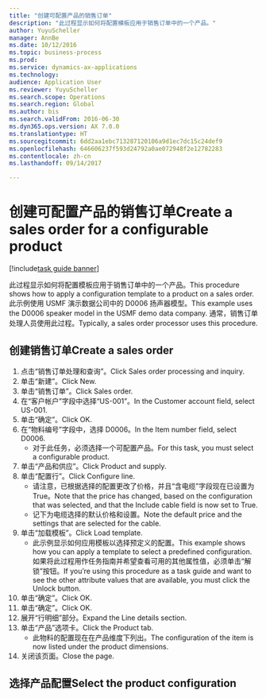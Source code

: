```yaml
--- 
title: "创建可配置产品的销售订单"
description: "此过程显示如何将配置模板应用于销售订单中的一个产品。"
author: YuyuScheller
manager: AnnBe
ms.date: 10/12/2016
ms.topic: business-process
ms.prod: 
ms.service: dynamics-ax-applications
ms.technology: 
audience: Application User
ms.reviewer: YuyuScheller
ms.search.scope: Operations
ms.search.region: Global
ms.author: bis
ms.search.validFrom: 2016-06-30
ms.dyn365.ops.version: AX 7.0.0
ms.translationtype: HT
ms.sourcegitcommit: 6dd2aa1ebc713287120106a9d1ec7dc15c24def9
ms.openlocfilehash: 646606237f593d24792a0ae072948f2e12782283
ms.contentlocale: zh-cn
ms.lasthandoff: 09/14/2017

---
```

# <a name="create-a-sales-order-for-a-configurable-product"></a><span data-ttu-id="b46d1-103">创建可配置产品的销售订单</span><span class="sxs-lookup"><span data-stu-id="b46d1-103">Create a sales order for a configurable product</span></span>

[!include[task guide banner](../../includes/task-guide-banner.md)]

<span data-ttu-id="b46d1-104">此过程显示如何将配置模板应用于销售订单中的一个产品。</span><span class="sxs-lookup"><span data-stu-id="b46d1-104">This procedure shows how to apply a configuration template to a product on a sales order.</span></span> <span data-ttu-id="b46d1-105">此示例使用 USMF 演示数据公司中的 D0006 扬声器模型。</span><span class="sxs-lookup"><span data-stu-id="b46d1-105">This example uses the D0006 speaker model in the USMF demo data company.</span></span> <span data-ttu-id="b46d1-106">通常，销售订单处理人员使用此过程。</span><span class="sxs-lookup"><span data-stu-id="b46d1-106">Typically, a sales order processor uses this procedure.</span></span>


## <a name="create-a-sales-order"></a><span data-ttu-id="b46d1-107">创建销售订单</span><span class="sxs-lookup"><span data-stu-id="b46d1-107">Create a sales order</span></span>
1. <span data-ttu-id="b46d1-108">点击“销售订单处理和查询”。</span><span class="sxs-lookup"><span data-stu-id="b46d1-108">Click Sales order processing and inquiry.</span></span>
2. <span data-ttu-id="b46d1-109">单击“新建”。</span><span class="sxs-lookup"><span data-stu-id="b46d1-109">Click New.</span></span>
3. <span data-ttu-id="b46d1-110">单击“销售订单”。</span><span class="sxs-lookup"><span data-stu-id="b46d1-110">Click Sales order.</span></span>
4. <span data-ttu-id="b46d1-111">在“客户帐户”字段中选择“US-001”。</span><span class="sxs-lookup"><span data-stu-id="b46d1-111">In the Customer account field, select US-001.</span></span> 
5. <span data-ttu-id="b46d1-112">单击“确定”。</span><span class="sxs-lookup"><span data-stu-id="b46d1-112">Click OK.</span></span>
6. <span data-ttu-id="b46d1-113">在“物料编号”字段中，选择 D0006。</span><span class="sxs-lookup"><span data-stu-id="b46d1-113">In the Item number field, select D0006.</span></span>
    * <span data-ttu-id="b46d1-114">对于此任务，必须选择一个可配置产品。</span><span class="sxs-lookup"><span data-stu-id="b46d1-114">For this task, you must select a configurable product.</span></span>  
7. <span data-ttu-id="b46d1-115">单击“产品和供应”。</span><span class="sxs-lookup"><span data-stu-id="b46d1-115">Click Product and supply.</span></span>
8. <span data-ttu-id="b46d1-116">单击“配置行”。</span><span class="sxs-lookup"><span data-stu-id="b46d1-116">Click Configure line.</span></span>
    * <span data-ttu-id="b46d1-117">请注意，已根据选择的配置更改了价格，并且“含电缆”字段现在已设置为 True。</span><span class="sxs-lookup"><span data-stu-id="b46d1-117">Note that the price has changed, based on the configuration that was selected, and that the Include cable field is now set to True.</span></span>  
    * <span data-ttu-id="b46d1-118">记下为电缆选择的默认价格和设置。</span><span class="sxs-lookup"><span data-stu-id="b46d1-118">Note the default price and the settings that are selected for the cable.</span></span>  
9. <span data-ttu-id="b46d1-119">单击“加载模板”。</span><span class="sxs-lookup"><span data-stu-id="b46d1-119">Click Load template.</span></span>
    * <span data-ttu-id="b46d1-120">此示例显示如何应用模板以选择预定义的配置。</span><span class="sxs-lookup"><span data-stu-id="b46d1-120">This example shows how you can apply a template to select a predefined configuration.</span></span> <span data-ttu-id="b46d1-121">如果将此过程用作任务指南并希望查看可用的其他属性值，必须单击“解锁”按钮。</span><span class="sxs-lookup"><span data-stu-id="b46d1-121">If you’re using this procedure as a task guide and want to see the other attribute values that are available, you must click the Unlock button.</span></span>  
10. <span data-ttu-id="b46d1-122">单击“确定”。</span><span class="sxs-lookup"><span data-stu-id="b46d1-122">Click OK.</span></span>
11. <span data-ttu-id="b46d1-123">单击“确定”。</span><span class="sxs-lookup"><span data-stu-id="b46d1-123">Click OK.</span></span>
12. <span data-ttu-id="b46d1-124">展开“行明细”部分。</span><span class="sxs-lookup"><span data-stu-id="b46d1-124">Expand the Line details section.</span></span>
13. <span data-ttu-id="b46d1-125">单击“产品”选项卡。</span><span class="sxs-lookup"><span data-stu-id="b46d1-125">Click the Product tab.</span></span>
    * <span data-ttu-id="b46d1-126">此物料的配置现在在产品维度下列出。</span><span class="sxs-lookup"><span data-stu-id="b46d1-126">The configuration of the item is now listed under the product dimensions.</span></span>  
14. <span data-ttu-id="b46d1-127">关闭该页面。</span><span class="sxs-lookup"><span data-stu-id="b46d1-127">Close the page.</span></span>

## <a name="select-the-product-configuration"></a><span data-ttu-id="b46d1-128">选择产品配置</span><span class="sxs-lookup"><span data-stu-id="b46d1-128">Select the product configuration</span></span>


